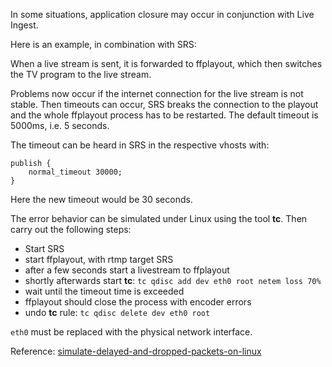 In some situations, application closure may occur in conjunction with Live Ingest.

Here is an example, in combination with SRS:

When a live stream is sent, it is forwarded to ffplayout, which then switches the TV program to the live stream.

Problems now occur if the internet connection for the live stream is not stable. Then timeouts can occur, SRS breaks the connection to the playout and the whole ffplayout process has to be restarted. The default timeout is 5000ms, i.e. 5 seconds.

The timeout can be heard in SRS in the respective vhosts with:

```NGINX
publish {
    normal_timeout 30000;
}
```

Here the new timeout would be 30 seconds.

The error behavior can be simulated under Linux using the tool **tc**. Then carry out the following steps:

- Start SRS
- start ffplayout, with rtmp target SRS
- after a few seconds start a livestream to ffplayout
- shortly afterwards start **tc**: `tc qdisc add dev eth0 root netem loss 70%`
- wait until the timeout time is exceeded
- ffplayout should close the process with encoder errors
- undo **tc** rule: `tc qdisc delete dev eth0 root`

`eth0` must be replaced with the physical network interface.

Reference: [simulate-delayed-and-dropped-packets-on-linux](https://stackoverflow.com/questions/614795/simulate-delayed-and-dropped-packets-on-linux)

